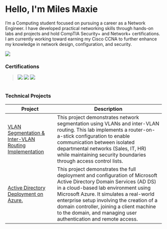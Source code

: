 # Hello, I'm Miles Maxie
I’m a Computing student focused on pursuing a career as a Network Engineer. I have developed practical networking skills through hands-on labs and projects and hold CompTIA Security+ and Network+ certifications. I am currently working toward earning my Cisco CCNA to further enhance my knowledge in network design, configuration, and security.

<a href=""><img src="https://img.shields.io/badge/-LinkedIn-0072b1?&style=for-the-badge&logo=linkedin&logoColor=white" /></a>

### Certifications
> <img src="https://img.shields.io/badge/-Security%2B-FF0000?&style=for-the-badge&logo=CompTIA&logoColor=white" />
> <img src="https://img.shields.io/badge/-Network%2B-FF0000?&style=for-the-badge&logo=CompTIA&logoColor=white" />
> <img src="https://img.shields.io/badge/-CCNA (In Progress)-0A66C2?style=for-the-badge&logo=Cisco&logoColor=white" />
#

### Technical Projects

| Project                                    | Description        |
|-----------------------------------------------|----------------------------|
|<a href="https://github.com/mylesmaxie0/Enterprise-VLAN-Network-Lab">VLAN Segmentation & Inter-VLAN Routing Implementation</a>|This project demonstrates network segmentation using VLANs and inter-VLAN routing. This lab implements a router-on-a-stick configuration to enable communication between isolated departmental networks (Sales, IT, HR) while maintaining security boundaries through access control lists.|
|<a href="https://github.com/mylesmaxie0/Active-Directory-Deployment-on-Microsoft-Azure">Active Directory Deployment on Azure.</a>|This project demonstrates the full deployment and configuration of Microsoft Active Directory Domain Services (AD DS) in a cloud-based lab environment using Microsoft Azure. It simulates a real-world enterprise setup involving the creation of a domain controller, joining a client machine to the domain, and managing user authentication and remote access.|


